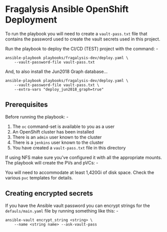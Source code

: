 # Fragalysis Ansible OpenShift Deployment
To run the playbook you will need to create a `vault-pass.txt` file that
contains the password used to create the vault secrets used in this project.
    
Run the playbook to deploy the CI/CD (TEST) project with the command: -

    ansible-playbook playbooks/fragalysis-dev/deploy.yaml \
        --vault-password-file vault-pass.txt

And, to also install the Jun2018 Graph database...

    ansible-playbook playbooks/fragalysis-dev/deploy.yaml \
        --vault-password-file vault-pass.txt \
        --extra-vars "deploy_jun2018_graph=true"

## Prerequisites
Before running the playbook: -

1.  The `oc` command-set is available to you as a user
1.  An OpenShift cluster has been installed
1.  There is an `admin` user known to the cluster
1.  There is a `jenkins` user known to the cluster
1.  You have created a `vault-pass.txt` file in this directory

If using NFS make sure you've configured it with all the appropriate mounts.
The playbook will create the PVs and pVCs: -

You will need to accommodate at least 1,420Gi of disk space. Check the
various `pvc` templates for details.
 
## Creating encrypted secrets
If you have the Ansible vault password you can encrypt strings
for the `defauls/main.yaml` file by running something like this: -

    ansible-vault encrypt_string <string> \
        --name <string name> --ask-vault-pass
